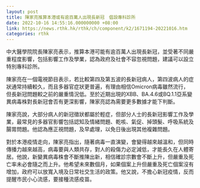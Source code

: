```yaml
---
layout: post
title: 陳家亮推算本港或有逾百萬人出現長新冠　倡設專科診所
date: 2022-10-16 14:55:16.000000000 +08:00
link: https://news.rthk.hk/rthk/ch/component/k2/1671194-20221016.htm
categories: rthk
---
```


中大醫學院院長陳家亮表示，推算本港可能有逾百萬人出現長新冠，並受著不同嚴重程度影響，包括影響工作及學業，認為政府及社會不容忽視問題，建議可以設立特別專科診所。

陳家亮在一個電視節目表示，若比較第四及第五波的長新冠病人，第四波病人的症狀通常持續較久，而且多器官症狀更普遍，有理由相信Omicron病毒雖然流行，但長新冠問題較之前的嚴重情況低。至於近期出現的XBB、BA.4.6或BQ.1.1亞系變異病毒株對長新冠會否有更深影響，陳家亮認為需要更多數據才能下判斷。

陳家亮說，大部分病人的新冠徵狀都屬於輕症，但部分人士的長新冠影響工作及學業，最常見的多器官影響包括認知及情緒問題、乾咳、氣促、掉頭髮、呼吸系統及腸胃問題。他認為應正視問題，及早處理，以免日後出現其他複雜問題。

對於本港疫情走向，陳家亮指出，隨著病毒一直演變，會變得越來越溫和，但同時傳播力越來越高，病毒要與人類共存，對人的殺傷力必定減低，才能長久在人體寄居。他說，新變異病毒株會不斷推陳出新，相信確診宗數會不斷上升，但嚴重及死亡率未必會隨之而上升。他希望未來數個月，如果個案上升但嚴重及死亡個案沒有增加，政府可以放寬入境及日常社交生活的政策。他又說，不擔心新冠疫情，反而提醒市民小心流感，要接種流感疫苗。
